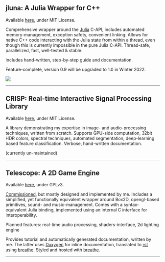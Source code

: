 ## jluna: A Julia Wrapper for C++

Available <a href="https://github.com/Clemapfel/jluna" target="_blank">here</a>, under MIT License.

Comprehensive wrapper around the <a href="https://julialang.org" target="_blank">Julia</a> C-API, includes automated memory-management, exception
safety, convenient linking. Allows for native C++ code interacting with the Julia state from within a thread, even 
though this  is currently impossible in the pure Julia C-API. Thread-safe, parallelized, fast, well-tested & stable.

Includes hand-written, step-by-step guide and documentation.

Feature-complete, version 0.9 will be upgraded to 1.0 in Winter 2022. 

<img src="https://raw.githubusercontent.com/Clemapfel/jluna/master/header.png" style="position:center;">
<hr>

## CRISP: **R**eal-time **I**nteractive **S**ignal **P**rocessing Library

Available <a href="https://github.com/Clemapfel/crisp" target="_blank">here</a>, under MIT License.

A library demonstrating my expertise in image- and audio-processing techniques, written from scratch. Supports GPU-side
computation, 32bit HDR colors, spectral techniques, automated segmentation, deep-learning based feature classification.
Verbose, hand-written documentation.

(currently un-maintained)

<hr>

## Telescope: A 2D Game Engine

Available <a href="https://github.com/Clemapfel/telescope" target="_blank">here</a>, under GPLv3.

<a href="https://github.com/jhigginbotham64" target="_blank">Commissioned</a>, but mostly designed and implemented by me. Includes a simplified,
yet functionally equivalent wrapper around Box2D, opengl-based primitives, sound- and music-management. Comes with a
syntax-equivalent Julia binding, implemented using an internal C interface for interoperability.

Planned features: real-time audio processing, shaders-interface, 2d lighting engine

Provides tutorial and automatically generated documentation, written by me. The latter uses <a href="https://doxygen.nl" target="_blank">Doxygen</a> for inline documentation, 
translated to <a href="https://docutils.sourceforge.io/rst.html" target="_blank">rst</a> using
<a href="https://breathe.readthedocs.io/en/latest/" target="_blank">breathe</a>. 
Styled and hosted with <a href="https://readthedocs.org" target="_blank">breathe</a>.

<hr>


